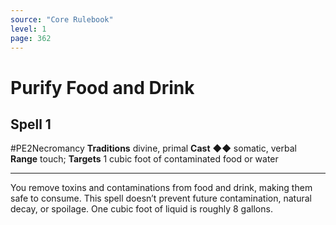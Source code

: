 ```yaml
---
source: "Core Rulebook"
level: 1
page: 362
---
```


# Purify Food and Drink
## Spell 1
#PE2Necromancy 
**Traditions** divine, primal
**Cast** ◆◆ somatic, verbal
**Range** touch; **Targets** 1 cubic foot of contaminated food or water

-----
You remove toxins and contaminations from food and drink, making them safe to consume. This spell doesn’t prevent future contamination, natural decay, or spoilage. One cubic foot of liquid is roughly 8 gallons.